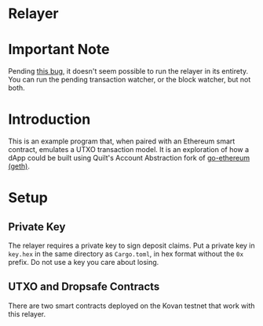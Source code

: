 Relayer
=======

# Important Note

Pending [this bug][0], it doesn't seem possible to run the relayer in its entirety. You can run the pending transaction watcher, or the block watcher, but not both.

[0]: https://github.com/gakonst/ethers-rs/issues/51

# Introduction

This is an example program that, when paired with an Ethereum smart contract, emulates a UTXO transaction model. It is an exploration of how a dApp could be built using Quilt's Account Abstraction fork of [go-ethereum (geth)][1].

[1]: https://github.com/quilt/go-ethereum/

# Setup

## Private Key

The relayer requires a private key to sign deposit claims. Put a private key in `key.hex` in the same directory as `Cargo.toml`, in hex format without the `0x` prefix. Do not use a key you care about losing.

## UTXO and Dropsafe Contracts

There are two smart contracts deployed on the Kovan testnet that work with this relayer.
